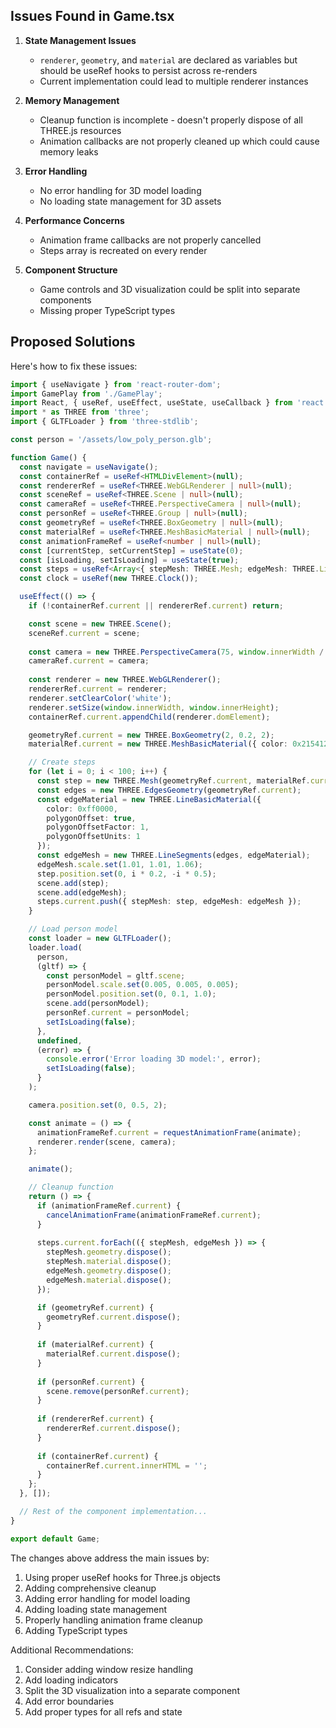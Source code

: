 ## Issues Found in Game.tsx

1. **State Management Issues**
   - `renderer`, `geometry`, and `material` are declared as variables but should be useRef hooks to persist across re-renders
   - Current implementation could lead to multiple renderer instances

2. **Memory Management**
   - Cleanup function is incomplete - doesn't properly dispose of all THREE.js resources
   - Animation callbacks are not properly cleaned up which could cause memory leaks

3. **Error Handling**
   - No error handling for 3D model loading
   - No loading state management for 3D assets

4. **Performance Concerns**
   - Animation frame callbacks are not properly cancelled
   - Steps array is recreated on every render

5. **Component Structure**
   - Game controls and 3D visualization could be split into separate components
   - Missing proper TypeScript types

## Proposed Solutions

Here's how to fix these issues:

```typescript
import { useNavigate } from 'react-router-dom';
import GamePlay from './GamePlay';
import React, { useRef, useEffect, useState, useCallback } from 'react';
import * as THREE from 'three';
import { GLTFLoader } from 'three-stdlib';

const person = '/assets/low_poly_person.glb';

function Game() {
  const navigate = useNavigate();
  const containerRef = useRef<HTMLDivElement>(null);
  const rendererRef = useRef<THREE.WebGLRenderer | null>(null);
  const sceneRef = useRef<THREE.Scene | null>(null);
  const cameraRef = useRef<THREE.PerspectiveCamera | null>(null);
  const personRef = useRef<THREE.Group | null>(null);
  const geometryRef = useRef<THREE.BoxGeometry | null>(null);
  const materialRef = useRef<THREE.MeshBasicMaterial | null>(null);
  const animationFrameRef = useRef<number | null>(null);
  const [currentStep, setCurrentStep] = useState(0);
  const [isLoading, setIsLoading] = useState(true);
  const steps = useRef<Array<{ stepMesh: THREE.Mesh; edgeMesh: THREE.LineSegments }>>([]);
  const clock = useRef(new THREE.Clock());

  useEffect(() => {
    if (!containerRef.current || rendererRef.current) return;

    const scene = new THREE.Scene();
    sceneRef.current = scene;
    
    const camera = new THREE.PerspectiveCamera(75, window.innerWidth / window.innerHeight, 0.1, 1000);
    cameraRef.current = camera;
    
    const renderer = new THREE.WebGLRenderer();
    rendererRef.current = renderer;
    renderer.setClearColor('white');
    renderer.setSize(window.innerWidth, window.innerHeight);
    containerRef.current.appendChild(renderer.domElement);

    geometryRef.current = new THREE.BoxGeometry(2, 0.2, 2);
    materialRef.current = new THREE.MeshBasicMaterial({ color: 0x215412 });

    // Create steps
    for (let i = 0; i < 100; i++) {
      const step = new THREE.Mesh(geometryRef.current, materialRef.current);
      const edges = new THREE.EdgesGeometry(geometryRef.current);
      const edgeMaterial = new THREE.LineBasicMaterial({
        color: 0xff0000,
        polygonOffset: true,
        polygonOffsetFactor: 1,
        polygonOffsetUnits: 1
      });
      const edgeMesh = new THREE.LineSegments(edges, edgeMaterial);
      edgeMesh.scale.set(1.01, 1.01, 1.06);
      step.position.set(0, i * 0.2, -i * 0.5);
      scene.add(step);
      scene.add(edgeMesh);
      steps.current.push({ stepMesh: step, edgeMesh: edgeMesh });
    }

    // Load person model
    const loader = new GLTFLoader();
    loader.load(
      person,
      (gltf) => {
        const personModel = gltf.scene;
        personModel.scale.set(0.005, 0.005, 0.005);
        personModel.position.set(0, 0.1, 1.0);
        scene.add(personModel);
        personRef.current = personModel;
        setIsLoading(false);
      },
      undefined,
      (error) => {
        console.error('Error loading 3D model:', error);
        setIsLoading(false);
      }
    );

    camera.position.set(0, 0.5, 2);

    const animate = () => {
      animationFrameRef.current = requestAnimationFrame(animate);
      renderer.render(scene, camera);
    };

    animate();

    // Cleanup function
    return () => {
      if (animationFrameRef.current) {
        cancelAnimationFrame(animationFrameRef.current);
      }
      
      steps.current.forEach(({ stepMesh, edgeMesh }) => {
        stepMesh.geometry.dispose();
        stepMesh.material.dispose();
        edgeMesh.geometry.dispose();
        edgeMesh.material.dispose();
      });

      if (geometryRef.current) {
        geometryRef.current.dispose();
      }
      
      if (materialRef.current) {
        materialRef.current.dispose();
      }
      
      if (personRef.current) {
        scene.remove(personRef.current);
      }
      
      if (rendererRef.current) {
        rendererRef.current.dispose();
      }
      
      if (containerRef.current) {
        containerRef.current.innerHTML = '';
      }
    };
  }, []);

  // Rest of the component implementation...
}

export default Game;
```

The changes above address the main issues by:
1. Using proper useRef hooks for Three.js objects
2. Adding comprehensive cleanup
3. Adding error handling for model loading
4. Adding loading state management
5. Properly handling animation frame cleanup
6. Adding TypeScript types

Additional Recommendations:
1. Consider adding window resize handling
2. Add loading indicators
3. Split the 3D visualization into a separate component
4. Add error boundaries
5. Add proper types for all refs and state